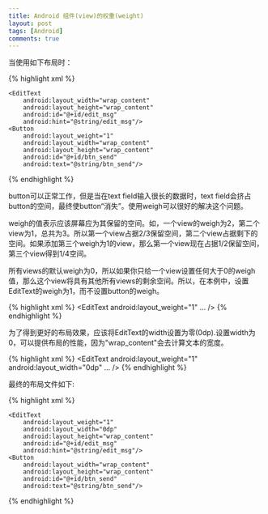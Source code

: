 ```yaml
---
title: Android 组件(view)的权重(weight)
layout: post
tags: [Android]
comments: true
---
```

当使用如下布局时：

{% highlight xml %}
<LinearLayout
    android:orientation="horizontal"
    android:layout_width="fill_parent"
    android:layout_height="fill_parent"
    xmlns:android="http://schemas.android.com/apk/res/android">

    <EditText
        android:layout_width="wrap_content"
        android:layout_height="wrap_content"
        android:id="@+id/edit_msg"
        android:hint="@string/edit_msg"/>
    <Button
        android:layout_weight="1"
        android:layout_width="wrap_content"
        android:layout_height="wrap_content"
        android:id="@+id/btn_send"
        android:text="@string/btn_send"/>
</LinearLayout>

{% endhighlight %}


button可以正常工作，但是当在text field输入很长的数据时，text field会挤占button的空间，最终使button“消失”。使用weigh可以很好的解决这个问题。


weigh的值表示应该屏幕应为其保留的空间。如，一个view的weigh为2，第二个view为1，总共为3。所以第一个view占据2/3保留空间，第二个view占据剩下的空间。如果添加第三个weigh为1的view，那么第一个view现在占据1/2保留空间，第三个view得到1/4空间。

所有views的默认weigh为0，所以如果你只给一个view设置任何大于0的weigh值，那么这个view将具有其他所有views的剩余空间。所以，在本例中，设置EditText的weigh为1，而不设置button的weigh。

{% highlight xml %}
 <EditText
        android:layout_weight="1"
        ... />
{% endhighlight %}

为了得到更好的布局效果，应该将EditText的width设置为零(0dp).设置width为0，可以提供布局的性能，因为"wrap_content"会去计算文本的宽度。

{% highlight xml %}
<EditText
        android:layout_weight="1"
        android:layout_width="0dp"
        ... />
{% endhighlight %}

最终的布局文件如下:

{% highlight xml %}
<LinearLayout
    android:orientation="horizontal"
    android:layout_width="fill_parent"
    android:layout_height="fill_parent"
    xmlns:android="http://schemas.android.com/apk/res/android">

    <EditText
        android:layout_weight="1"
        android:layout_width="0dp"
        android:layout_height="wrap_content"
        android:id="@+id/edit_msg"
        android:hint="@string/edit_msg"/>
    <Button
        android:layout_width="wrap_content"
        android:layout_height="wrap_content"
        android:id="@+id/btn_send"
        android:text="@string/btn_send"/>
    
</LinearLayout>

{% endhighlight %}

